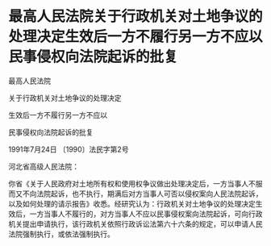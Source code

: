 # 最高人民法院关于行政机关对土地争议的处理决定生效后一方不履行另一方不应以民事侵权向法院起诉的批复

<!-- INFO END -->

最高人民法院

关于行政机关对土地争议的处理决定

生效后一方不履行另一方不应以

民事侵权向法院起诉的批复

1991年7月24日 〔1990〕法民字第2号

河北省高级人民法院：

你省《关于人民政府对土地所有权和使用权争议做出处理决定后，一方当事人不服而又不向法院起诉，也不执行，期满后对方当事人可否以侵权案向人民法院起诉，以及如何处理的请示报告》收悉。经研究认为：行政机关对土地争议的处理决定生效后，一方当事人不履行的，对方当事人不应以民事侵权案向法院起诉，可向行政机关提出申请执行，该行政机关依照行政诉讼法第六十六条的规定，可以申请人民法院强制执行，或依法强制执行。
